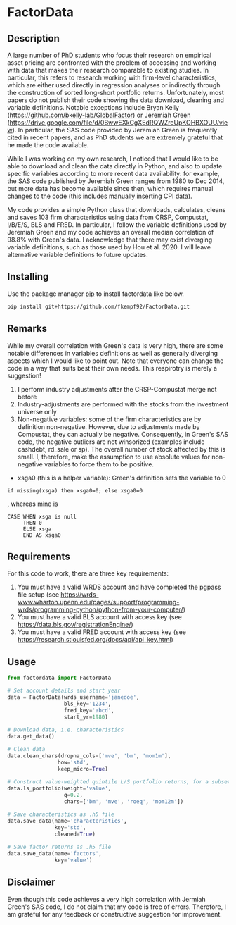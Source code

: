 # FactorData
## Description ##
A large number of PhD students who focus their research on empirical asset pricing are confronted with the problem of accessing and working with data that makes their research comparable to existing studies. In particular, this refers to research working with firm-level characteristics, which are either used directly in regression analyses or indirectly through the construction of sorted long-short portfolio returns. Unfortunately, most papers do not publish their code showing the data download, cleaning and variable definitions. Notable exceptions include Bryan Kelly (https://github.com/bkelly-lab/GlobalFactor) or Jeremiah Green (https://drive.google.com/file/d/0BwwEXkCgXEdRQWZreUpKOHBXOUU/view). In particular, the SAS code provided by Jeremiah Green is frequently cited in recent papers, and as PhD students we are extremely grateful that he made the code available. 

While I was working on my own research, I noticed that I would like to be able to download and clean the data directly in Python, and also to update specific variables according to more recent data availability: for example, the SAS code published by Jeremiah Green ranges from 1980 to Dec 2014, but more data has become available since then, which requires manual changes to the code (this includes manually inserting CPI data).


My code provides a simple Python class that downloads, calculates, cleans and saves 103 firm characteristics using data from CRSP, Compustat, I/B/E/S, BLS and FRED. In particular, I follow the variable definitions used by Jeremiah Green and my code achieves an overall median correlation of 98.8% with Green's data. I acknowledge that there may exist diverging variable definitions, such as those used by Hou et al. 2020. I will leave alternative variable definitions to future updates. 

## Installing
Use the package manager [pip](https://pip.pypa.io/en/stable/) to install factordata like below. 

```bash
pip install git+https://github.com/fkempf92/FactorData.git
```

## Remarks ##
While my overall correlation with Green's data is very high, there are some notable differences in variables definitions as well as generally diverging aspects which I would like to point out. Note that everyone can change the code in a way that suits best their own needs. This respirotry is merely a suggestion! 
1. I perform industry adjustments after the CRSP-Compustat merge not before
2. Industry-adjustments are performed with the stocks from the investment universe only
3. Non-negative variables: some of the firm characteristics are by definition non-negative. However, due to adjustments made by Compustat, they can actually be negative. Consequently, in Green's SAS code, the negative outliers are not winsorized (examples include cashdebt, rd_sale or sp). The overall number of stock affected by this is small. I, therefore, make the assumption to use absolute values for non-negative variables to force them to be positive. 

- xsga0 (this is a helper variable): Green's definition sets the variable to 0
```SAS
if missing(xsga) then xsga0=0; else xsga0=0
```
, whereas mine is 
```PostgreSQL
CASE WHEN xsga is null 
     THEN 0 
     ELSE xsga
     END AS xsga0
```

## Requirements ## 
For this code to work, there are three key requirements:
1. You must have a valid WRDS account and have completed the pgpass file setup (see https://wrds-www.wharton.upenn.edu/pages/support/programming-wrds/programming-python/python-from-your-computer/)
2. You must have a valid BLS account with access key (see https://data.bls.gov/registrationEngine/)  
3. You must have a valid FRED account with access key (see https://research.stlouisfed.org/docs/api/api_key.html)

## Usage ##

```python
from factordata import FactorData

# Set account details and start year
data = FactorData(wrds_username='janedoe', 
                  bls_key='1234', 
                  fred_key='abcd', 
                  start_yr=1980)
                     
# Download data, i.e. characteristics
data.get_data()

# Clean data
data.clean_chars(dropna_cols=['mve', 'bm', 'mom1m'], 
                how='std', 
                keep_micro=True)
                
# Construct value-weighted quintile L/S portfolio returns, for a subset of characteristics
data.ls_portfolio(weight='value', 
                  q=0.2,
                  chars=['bm', 'mve', 'roeq', 'mom12m'])

# Save characteristics as .h5 file
data.save_data(name='characteristics', 
               key='std', 
               cleaned=True)
               
# Save factor returns as .h5 file
data.save_data(name='factors', 
               key='value')
```

## Disclaimer ##
Even though this code achieves a very high correlation with Jermiah Green's SAS code, I do not claim that my code is free of errors. Therefore, I am grateful for any feedback or constructive suggestion for improvement.

